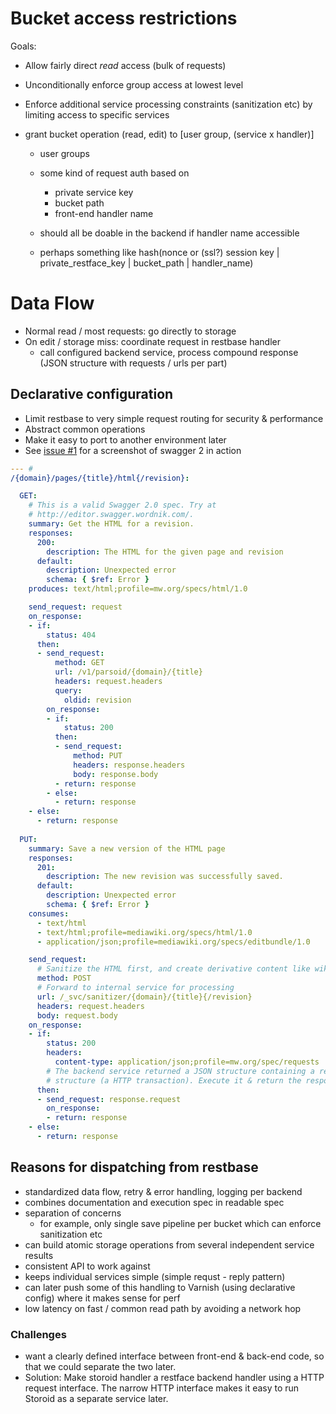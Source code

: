 # Bucket access restrictions
Goals: 
- Allow fairly direct *read* access (bulk of requests)
- Unconditionally enforce group access at lowest level
- Enforce additional service processing constraints (sanitization etc) by
  limiting access to specific services

- grant bucket operation (read, edit) to [user group, (service x handler)]
    - user groups
    - some kind of request auth based on
        - private service key
        - bucket path
        - front-end handler name
        
    - should all be doable in the backend if handler name accessible
    - perhaps something like 
      hash(nonce or (ssl?) session key | private_restface_key | bucket_path | handler_name)


# Data Flow
- Normal read / most requests: go directly to storage
- On edit / storage miss: coordinate request in restbase handler
    - call configured backend service, process compound response (JSON
      structure with requests / urls per part)

## Declarative configuration
- Limit restbase to very simple request routing for security & performance
- Abstract common operations
- Make it easy to port to another environment later
- See [issue #1](https://github.com/gwicke/restbase/issues/1) for a screenshot
  of swagger 2 in action

```yaml
--- # 
/{domain}/pages/{title}/html{/revision}:

  GET:
    # This is a valid Swagger 2.0 spec. Try at
    # http://editor.swagger.wordnik.com/.
    summary: Get the HTML for a revision.
    responses:
      200:
        description: The HTML for the given page and revision
      default:
        description: Unexpected error
        schema: { $ref: Error }
    produces: text/html;profile=mw.org/specs/html/1.0

    send_request: request
    on_response:
    - if:
        status: 404
      then:
      - send_request:
          method: GET
          url: /v1/parsoid/{domain}/{title}
          headers: request.headers
          query:
            oldid: revision
        on_response:
        - if:
            status: 200
          then: 
          - send_request:
              method: PUT
              headers: response.headers
              body: response.body
          - return: response
        - else:
          - return: response
    - else:
      - return: response
  
  PUT:
    summary: Save a new version of the HTML page
    responses:
      201:
        description: The new revision was successfully saved.
      default:
        description: Unexpected error
        schema: { $ref: Error }
    consumes:
      - text/html
      - text/html;profile=mediawiki.org/specs/html/1.0
      - application/json;profile=mediawiki.org/specs/editbundle/1.0

    send_request: 
      # Sanitize the HTML first, and create derivative content like wikitext
      method: POST
      # Forward to internal service for processing
      url: /_svc/sanitizer/{domain}/{title}{/revision}
      headers: request.headers
      body: request.body
    on_response:
    - if:
        status: 200
        headers:
          content-type: application/json;profile=mw.org/spec/requests
        # The backend service returned a JSON structure containing a request
        # structure (a HTTP transaction). Execute it & return the response.
      then:
      - send_request: response.request
        on_response:
        - return: response
    - else:
      - return: response
```

## Reasons for dispatching from restbase
- standardized data flow, retry & error handling, logging per backend
- combines documentation and execution spec in readable spec
- separation of concerns
    - for example, only single save pipeline per bucket which can enforce
      sanitization etc
- can build atomic storage operations from several independent service results
- consistent API to work against
- keeps individual services simple (simple requst - reply pattern)
- can later push some of this handling to Varnish (using declarative config)
  where it makes sense for perf
- low latency on fast / common read path by avoiding a network hop

### Challenges
- want a clearly defined interface between front-end & back-end code, so that
  we could separate the two later.
- Solution: Make storoid handler a restface backend handler using a HTTP
  request interface. The narrow HTTP interface makes it easy to run Storoid as
  a separate service later.


